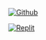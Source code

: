 [![Github](https://img.shields.io/badge/Contact%20me-On%20Github-blue)](https://github.com/GODOP-ANKIT)

[![Replit](https://img.shields.io/badge/Contact%20me-On%20Replit-blue)](https://replit.com/@GODOP-ANKIT)

